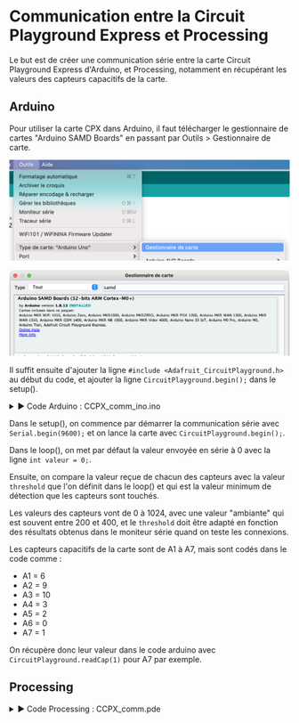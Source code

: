 # Communication entre la Circuit Playground Express et Processing

Le but est de créer une communication série entre la carte Circuit Playground Express d'Arduino, et Processing, notamment en récupérant les valeurs des capteurs capacitifs de la carte.

## Arduino

Pour utiliser la carte CPX dans Arduino, il faut télécharger le gestionnaire de cartes "Arduino SAMD Boards" en passant par Outils > Gestionnaire de carte.

![Screenshot de l'interface arduino](./images/screen1.png)

![Screenshot de l'interface arduino](./images/screen2.png)

Il suffit ensuite d'ajouter la ligne `#include <Adafruit_CircuitPlayground.h>` au début du code, et ajouter la ligne `CircuitPlayground.begin();` dans le setup().

<details>
  <summary> ▶️ Code Arduino : CCPX_comm_ino.ino </summary>

  ```java
#include <Adafruit_CircuitPlayground.h>

int threshold;

void setup() {
  Serial.begin(9600);
  CircuitPlayground.begin();
}

void loop() {  
  int valeur = 0;
  threshold = 900;

  //capteur 6 = A1
  if (CircuitPlayground.readCap(6) > threshold) {
    valeur = 1;
    delay(10);
  }

  //capteur 9 = A2
  if (CircuitPlayground.readCap(9) > threshold) {
    valeur = 2;
    delay(10);
  }

  //capteur 10 = A3
  if (CircuitPlayground.readCap(10) > threshold) {
    valeur = 3;
    delay(10);
  }

  //capteur 3 = A4
  if (CircuitPlayground.readCap(3) > threshold) {
    valeur = 4;
    delay(10);
  }

  //capteur 2 = A5
  if (CircuitPlayground.readCap(2) > threshold) {
    valeur = 5;
    delay(10);
  }

  //capteur 0 = A6
  if (CircuitPlayground.readCap(0) > threshold) {
    valeur = 6;
    delay(10);
  }

  //capteur 1 = A7
  if (CircuitPlayground.readCap(1) > threshold) {
    valeur = 7;
    delay(10);
  }

  Serial.write(valeur);

}
``` 

</details>

Dans le setup(), on commence par démarrer la communication série avec `Serial.begin(9600);` et on lance la carte avec `CircuitPlayground.begin();`.

Dans le loop(), on met par défaut la valeur envoyée en série à 0 avec la ligne `int valeur = 0;`.

Ensuite, on compare la valeur reçue de chacun des capteurs avec la valeur `threshold` que l'on définit dans le loop() et qui est la valeur minimum de détection que les capteurs sont touchés.

Les valeurs des capteurs vont de 0 à 1024, avec une valeur "ambiante" qui est souvent entre 200 et 400, et le `threshold` doit être adapté en fonction des résultats obtenus dans le moniteur série quand on teste les connexions.

Les capteurs capacitifs de la carte sont de A1 à A7, mais sont codés dans le code comme :
- A1 = 6
- A2 = 9
- A3 = 10
- A4 = 3
- A5 = 2
- A6 = 0
- A7 = 1

On récupère donc leur valeur dans le code arduino avec `CircuitPlayground.readCap(1)` pour A7 par exemple.


## Processing

<details>
  <summary> ▶️ Code Processing : CCPX_comm.pde </summary>

  ```java
import processing.serial.*;

Serial myPort;  // Create object from Serial class
float val;      // Data received from the serial port

void setup()
{
  size(500, 500);
  printArray(Serial.list());
  String portName = Serial.list()[5];

  myPort = new Serial(this, portName, 9600);
}

void draw()
{
  if ( myPort.available() > 0) {  // If data is available,
    val = myPort.read();         // read it and store it in val
  }

  println(val);
  noStroke();
  fill(0, 10);
  rect(0, 0, width, height);

  if (val == 1) {
    fill(250, 50, 50);
    rect(10, 20, 50, 50);
  }

  if (val == 2) {
    fill(50, 250, 50);
    rect(200, 250, 50, 50);
  }

  if (val == 3) {
    fill(50, 50, 250);
    rect(260, 310, 50, 50);
  }

  if (val == 4) {
    fill(0, 50, 70);
    rect(310, 350, 50, 50);
  }

  if (val == 5) {
    fill(20, 0, 150);
    rect(50, 50, 50, 50);
  }

  if (val == 6) {
    fill(10, 180, 0);
    rect(200, 10, 50, 50);
  }

  if (val == 7) {
    fill(10, 250, 250);
    rect(310, 100, 50, 50);
  }
}

``` 

</details>